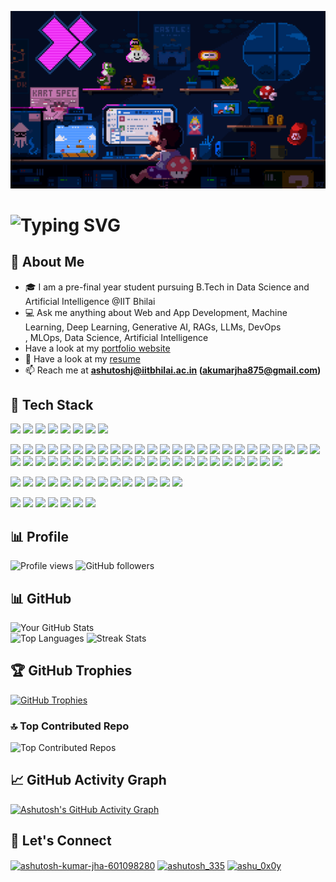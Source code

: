 [![MasterHead](https://github.com/ashutosh229/ashutosh229/blob/main/static/mario.gif)](https://github.com/ashutosh229)

# <img src="https://readme-typing-svg.herokuapp.com?font=Fira+Code&size=25&pause=1000&color=F70000&center=true&vCenter=true&width=550&lines=Hey+there!+%F0%9F%91%8B+I'm+Ashutosh+Kumar+Jha" alt="Typing SVG" />

## 🚀 About Me
- 🎓 I am a pre-final year student pursuing B.Tech in Data Science and Artificial Intelligence @IIT Bhilai    
- 💻 Ask me anything about Web and App Development, Machine Learning, Deep Learning, Generative AI, RAGs, LLMs, DevOps  
, MLOps, Data Science, Artificial Intelligence
- Have a look at my [portfolio website](https://portfolio-ten-plum-37.vercel.app/)
- 📄 Have a look at my [resume](https://drive.google.com/file/d/1tKiKviChaW_WuucDoqSMNK3JKnPIzaN8/view?usp=sharing)
- 📫 Reach me at **ashutoshj@iitbhilai.ac.in (akumarjha875@gmail.com)**

## 🌟 Tech Stack
<!-- languages -->
<p align="left">
  <img src="https://img.shields.io/badge/-C-A8B9CC?style=for-the-badge&logo=c&logoColor=white" />
  <img src="https://img.shields.io/badge/-C++-00599C?style=for-the-badge&logo=cplusplus&logoColor=white" />
  <img src="https://img.shields.io/badge/-Dart-0175C2?style=for-the-badge&logo=dart&logoColor=white" />
  <img src="https://img.shields.io/badge/-Go-00ADD8?style=for-the-badge&logo=go&logoColor=white" />
  <img src="https://img.shields.io/badge/-Python-3776AB?style=for-the-badge&logo=python&logoColor=white" />
  <img src="https://img.shields.io/badge/R-276DC3?style=for-the-badge&logo=r&logoColor=white" />
  <img src="https://img.shields.io/badge/-Rust-000000?style=for-the-badge&logo=rust&logoColor=white" />
  <img src="https://img.shields.io/badge/-Java-007396?style=for-the-badge&logo=java&logoColor=white" />
</p> 
<!-- software development -->
<p align="left">
  <img src="https://img.shields.io/badge/HTML5-E34F26?style=for-the-badge&logo=html5&logoColor=white" />
  <img src="https://img.shields.io/badge/CSS3-1572B6?style=for-the-badge&logo=css3&logoColor=white" />
  <img src="https://img.shields.io/badge/-TypeScript-007ACC?style=for-the-badge&logo=typescript&logoColor=white" />
  <img src="https://img.shields.io/badge/-JavaScript-F7DF1E?style=for-the-badge&logo=javascript&logoColor=black" />
  <img src="https://img.shields.io/badge/Tailwind%20CSS-38B2AC?style=for-the-badge&logo=tailwind-css&logoColor=white" />
  <img src="https://img.shields.io/badge/Bootstrap-7952B3?style=for-the-badge&logo=bootstrap&logoColor=white" />
  <img src="https://img.shields.io/badge/Shadcn%20UI-000000?style=for-the-badge&logo=shadcnui&logoColor=white" />
  <img src="https://img.shields.io/badge/-Node.js-339933?style=for-the-badge&logo=node.js&logoColor=white" />
  <img src="https://img.shields.io/badge/-NPM-CB3837?style=for-the-badge&logo=npm&logoColor=white" />
  <img src="https://img.shields.io/badge/-PNPM-F69220?style=for-the-badge&logo=pnpm&logoColor=white" />
  <img src="https://img.shields.io/badge/-Nodemon-76D04B?style=for-the-badge&logo=nodemon&logoColor=black" />
  <img src="https://img.shields.io/badge/-JWT-000000?style=for-the-badge&logo=jsonwebtokens&logoColor=white" />
  <img src="https://img.shields.io/badge/-MUI-007FFF?style=for-the-badge&logo=mui&logoColor=white" />
  <img src="https://img.shields.io/badge/-Vite-646CFF?style=for-the-badge&logo=vite&logoColor=white" />
  <img src="https://img.shields.io/badge/-React-61DAFB?style=for-the-badge&logo=react&logoColor=black" />
  <img src="https://img.shields.io/badge/-Redux-764ABC?style=for-the-badge&logo=redux&logoColor=white" />
  <img src="https://img.shields.io/badge/-React%20Router-CA4245?style=for-the-badge&logo=react-router&logoColor=white" />
  <img src="https://img.shields.io/badge/-MongoDB-47A248?style=for-the-badge&logo=mongodb&logoColor=white" />
  <img src="https://img.shields.io/badge/-MySQL-4479A1?style=for-the-badge&logo=mysql&logoColor=white" />
  <img src="https://img.shields.io/badge/PostgreSQL-336791?style=for-the-badge&logo=postgresql&logoColor=white" />
  <img src="https://img.shields.io/badge/-Firebase-FFCA28?style=for-the-badge&logo=firebase&logoColor=black" />
  <img src="https://img.shields.io/badge/Supabase-3ECF8E?style=for-the-badge&logo=supabase&logoColor=white" />
  <img src="https://img.shields.io/badge/-Express.js-000000?style=for-the-badge&logo=express&logoColor=white" />
  <img src="https://img.shields.io/badge/-Next.js-000000?style=for-the-badge&logo=next.js&logoColor=white" />
  <img src="https://img.shields.io/badge/-NestJS-E0234E?style=for-the-badge&logo=nestjs&logoColor=white" />
  <img src="https://img.shields.io/badge/-React%20Native-61DAFB?style=for-the-badge&logo=react&logoColor=black" />
  <img src="https://img.shields.io/badge/-Flutter-02569B?style=for-the-badge&logo=flutter&logoColor=white" />
  <img src="https://img.shields.io/badge/Streamlit-FF4B4B?style=for-the-badge&logo=streamlit&logoColor=white" />
  <img src="https://img.shields.io/badge/-Django-092E20?style=for-the-badge&logo=django&logoColor=white" />
  <img src="https://img.shields.io/badge/-Flask-000000?style=for-the-badge&logo=flask&logoColor=white" />
  <img src="https://img.shields.io/badge/-FastAPI-009688?style=for-the-badge&logo=fastapi&logoColor=white" />
  <img src="https://img.shields.io/badge/Django%20REST%20Framework-092E20?style=for-the-badge&logo=djanglogoColor=white">
  <img src="https://img.shields.io/badge/REST%20API-0052CC?style=for-the-badge&logo=rest&logoColor=white" />
  <img src="https://img.shields.io/badge/-Git-F05032?style=for-the-badge&logo=git&logoColor=white" />
  <img src="https://img.shields.io/badge/-GitHub%20Pages-181717?style=for-the-badge&logo=github&logoColor=white" />
  <img src="https://img.shields.io/badge/-Docker-2496ED?style=for-the-badge&logo=docker&logoColor=white" />
  <img src="https://img.shields.io/badge/-AWS-FF9900?style=for-the-badge&logo=amazon-aws&logoColor=white" />
  <img src="https://img.shields.io/badge/-Azure-0078D4?style=for-the-badge&logo=microsoft-azure&logoColor=white" />
  <img src="https://img.shields.io/badge/-GCP-4285F4?style=for-the-badge&logo=google-cloud&logoColor=white" />
  <img src="https://img.shields.io/badge/-Kubernetes-326CE5?style=for-the-badge&logo=kubernetes&logoColor=white" />
  <img src="https://img.shields.io/badge/-Jenkins-D24939?style=for-the-badge&logo=jenkins&logoColor=white" />
  <img src="https://img.shields.io/badge/-Ansible-EE0000?style=for-the-badge&logo=ansible&logoColor=white" />
  <img src="https://img.shields.io/badge/-Linux-FCC624?style=for-the-badge&logo=linux&logoColor=black" />
  <img src="https://img.shields.io/badge/-Prometheus-E6522C?style=for-the-badge&logo=prometheus&logoColor=white" />
  <img src="https://img.shields.io/badge/-Grafana-F46800?style=for-the-badge&logo=grafana&logoColor=white" />
  <img src="https://img.shields.io/badge/-Terraform-623CE4?style=for-the-badge&logo=terraform&logoColor=white" />
  <img src="https://img.shields.io/badge/-Nginx-009639?style=for-the-badge&logo=nginx&logoColor=white" />
</p>  
<!-- aiml -->
<p align="left">
  <img src="https://img.shields.io/badge/-DVC-945DD6?style=for-the-badge&logo=dvc&logoColor=white" />
  <img src="https://img.shields.io/badge/-MLflow-0194E2?style=for-the-badge&logo=mlflow&logoColor=white" />
  <img src="https://img.shields.io/badge/Deep%20Learning-FF6F00?style=for-the-badge&logo=tensorflow&logoColor=white" />
  <img src="https://img.shields.io/badge/Machine%20Learning-007ACC?style=for-the-badge&logo=scikit-learnlogoColor=white" >
  <img src="https://img.shields.io/badge/Generative%20AI-8E44AD?style=for-the-badge&logo=openai&logoColor=white" />
  <img src="https://img.shields.io/badge/RAG-34495E?style=for-the-badge&logo=openai&logoColor=white" />
  <img src="https://img.shields.io/badge/LLMs-2C3E50?style=for-the-badge&logo=openai&logoColor=white" />
  <img src="https://img.shields.io/badge/NLP-FF4088?style=for-the-badge&logo=spaCy&logoColor=white" />
  <img src="https://img.shields.io/badge/Pandas-150458?style=for-the-badge&logo=pandas&logoColor=white" />
  <img src="https://img.shields.io/badge/PyTorch-EE4C2C?style=for-the-badge&logo=pytorch&logoColor=white" />
  <img src="https://img.shields.io/badge/Reinforcement%20Learning-1E8449?style=for-the-badge&logo=python&logoColor=white">
  <img src="https://img.shields.io/badge/NumPy-013243?style=for-the-badge&logo=numpy&logoColor=white" />
  <img src="https://img.shields.io/badge/Keras-D00000?style=for-the-badge&logo=keras&logoColor=white" />
  <img src="https://img.shields.io/badge/TensorFlow-FF6F00?style=for-the-badge&logo=tensorflow&logoColor=white" />
</p>
<!-- computer science fundamentals -->
<p align="left">
  <img src="https://img.shields.io/badge/Computer%20Networks-007ACC?style=for-the-badge&logo=networkx&logoColor=white" />
  <img src="https://img.shields.io/badge/Operating%20Systems-000000?style=for-the-badge&logo=linux&logoColor=white" />
  <img src="https://img.shields.io/badge/DBMS-4479A1?style=for-the-badge&logo=mysql&logoColor=white" />
  <img src="https://img.shields.io/badge/OOPs-FF9E0F?style=for-the-badge&logo=java&logoColor=white" />
  <img src="https://img.shields.io/badge/Competitive%20Programming-FF4500?style=for-the-badge&logo=codeforces&logoColor=white" />
  <img src="https://img.shields.io/badge/DSA-FF6347?style=for-the-badge&logo=leetcode&logoColor=white" />
  <img src="https://img.shields.io/badge/System%20Design-8E44AD?style=for-the-badge&logo=architecture&logoColor=white" />
</p>

## 📊 Profile 
![Profile views](https://komarev.com/ghpvc/?username=ashutosh229&color=blue&style=flat)
![GitHub followers](https://img.shields.io/github/followers/ashutosh229?label=Follow&style=social)

## 📊 GitHub 
![Your GitHub Stats](https://github-readme-stats.vercel.app/api?username=ashutosh229&show_icons=true&theme=radical)  
![Top Languages](https://github-readme-stats.vercel.app/api/top-langs/?username=ashutosh229&layout=compact&theme=radical) 
![Streak Stats](https://github-readme-streak-stats.herokuapp.com/?user=ashutosh229&theme=radical&hide_border=true)<br/> 

## 🏆 GitHub Trophies
[![GitHub Trophies](https://github-profile-trophy.vercel.app/?username=ashutosh229&theme=radical&no-frame=true&column=6&margin-w=10)](https://github.com/ryo-ma/github-profile-trophy)

### 🔝 Top Contributed Repo
![Top Contributed Repos](https://github-contributor-stats.vercel.app/api?username=ashutosh229&limit=5&theme=dark&combine_all_yearly_contributions=true)

## 📈 GitHub Activity Graph
[![Ashutosh's GitHub Activity Graph](https://github-readme-activity-graph.vercel.app/graph?username=ashutosh229&theme=react-dark)](https://github.com/ashutosh229)

## 💬 Let's Connect

<p align="left">
  <a href="https://www.linkedin.com/in/ashutosh-kumar-jha-601098280/" target="blank"><img align="center" src="https://raw.githubusercontent.com/rahuldkjain/github-profile-readme-generator/master/src/images/icons/Social/linked-in-alt.svg" alt="ashutosh-kumar-jha-601098280" height="30" width="40" /></a>
  <a href="https://www.instagram.com/ashutosh_335/" target="blank"><img align="center" src="https://raw.githubusercontent.com/rahuldkjain/github-profile-readme-generator/master/src/images/icons/Social/instagram.svg" alt="ashutosh_335" height="30" width="40" /></a>
  <a href="https://leetcode.com/u/ashu_0x0y/" target="blank"><img align="center" src="https://raw.githubusercontent.com/rahuldkjain/github-profile-readme-generator/master/src/images/icons/Social/leet-code.svg" alt="ashu_0x0y" height="30" width="40" /></a>
</p>
